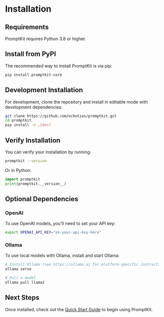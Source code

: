 # Installation

## Requirements

PromptKit requires Python 3.8 or higher.

## Install from PyPI

The recommended way to install PromptKit is via pip:

```bash
pip install promptkit-core
```

## Development Installation

For development, clone the repository and install in editable mode with development dependencies:

```bash
git clone https://github.com/ochotzas/promptkit.git
cd promptkit
pip install -e .[dev]
```

## Verify Installation

You can verify your installation by running:

```bash
promptkit --version
```

Or in Python:

```python
import promptkit
print(promptkit.__version__)
```

## Optional Dependencies

### OpenAI

To use OpenAI models, you'll need to set your API key:

```bash
export OPENAI_API_KEY="sk-your-api-key-here"
```

### Ollama

To use local models with Ollama, install and start Ollama:

```bash
# Install Ollama (see https://ollama.ai for platform-specific instructions)
ollama serve

# Pull a model
ollama pull llama2
```

## Next Steps

Once installed, check out the [Quick Start Guide](tutorials/quickstart.md) to begin using PromptKit.
